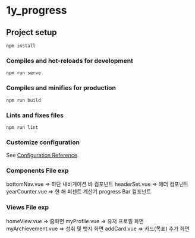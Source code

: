 # 1y_progress

## Project setup
```
npm install
```

### Compiles and hot-reloads for development
```
npm run serve
```

### Compiles and minifies for production
```
npm run build
```

### Lints and fixes files
```
npm run lint
```

### Customize configuration
See [Configuration Reference](https://cli.vuejs.org/config/).


### Components File exp
bottomNav.vue => 하단 내비게이션 바 컴포넌트
headerSet.vue => 헤더 컴포넌트
yearCounter.vue => 한 해 퍼센트 계산기 progress Bar 컴포넌트

### Views File exp
homeView.vue => 홈화면
myProfile.vue => 유저 프로필 화면
myArchievement.vue => 성취 및 뱃지 화면
addCard.vue => 카드(목표) 추가 화면


